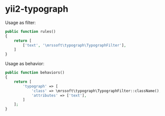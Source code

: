 # yii2-typograph

Usage as filter:

```php
public function rules()
{
    return [
    	['text', '\mrssoft\typograph\TypographFilter'],
    ]
}
```

Usage as behavior:

```php
public function behaviors()
{
 	return [
 		'typograph' => [
 			'class' => \mrssoft\typograph\TypographFilter::className(),
 			'attributes' => ['text'],
        ]
 	];
}
```
